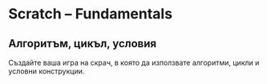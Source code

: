 # Scratch – Fundamentals
## Алгоритъм, цикъл, условия

Създайте ваша игра на скрач, в която да използвате алгоритми, цикли и условни конструкции.